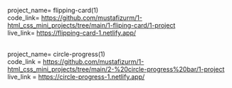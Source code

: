 project_name= flipping-card(1) <br>
code_link= https://github.com/mustafizurm/1-html_css_mini_projects/tree/main/1-fliping-card/1-project <br>
live_link= https://flipping-card-1.netlify.app/ <br><br>

project_name= circle-progress(1)<br>
code_link = https://github.com/mustafizurm/1-html_css_mini_projects/tree/main/2-%20circle-progress%20bar/1-project<br>
live_link = https://circle-progress-1.netlify.app/

